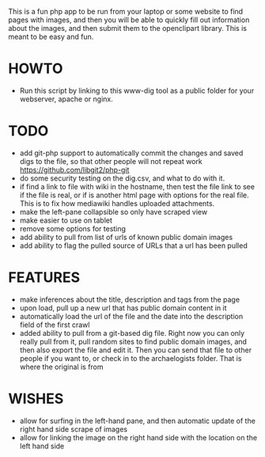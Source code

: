 This is a fun php app to be run from your laptop or some website to
find pages with images, and then you will be able to quickly fill out 
information about the images, and then submit them to the 
openclipart library. This is meant to be easy and fun.


HOWTO
=====

* Run this script by linking to this www-dig tool as a public folder for
  your webserver, apache or nginx.


TODO
====

* add git-php support to automatically commit the changes and saved
  digs to the file, so that other people will not repeat work
  https://github.com/libgit2/php-git
* do some security testing on the dig.csv, and what to do with it.
* if find a link to file with wiki in the hostname, then test the file
  link to see if the file is real, or if is another html page with options
  for the real file. This is to fix how mediawiki handles uploaded
  attachments.
* make the left-pane collapsible so only have scraped view
* make easier to use on tablet
* remove some options for testing
* add ability to pull from list of urls of known public domain images
* add ability to flag the pulled source of URLs that a url has been pulled


FEATURES
========

* make inferences about the title, description and tags from the page
* upon load, pull up a new url that has public domain content in it
* automatically load the url of the file and the date into the
  description field of the first crawl
* added ability to pull from a git-based dig file. Right now you can
  only really pull from it, pull random sites to find public domain
  images, and then also export the file and edit it. Then you can
  send that file to other people if you want to, or check in to the
  archaelogists folder. That is where the original is from


WISHES
======

* allow for surfing in the left-hand pane, and then automatic update of
  the right hand side scrape of images
* allow for linking the image on the right hand side with the location
  on the left hand side
